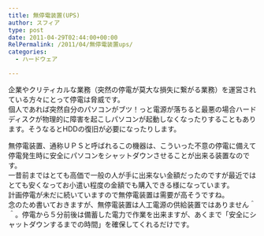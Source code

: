 ```yaml
---
title: 無停電装置(UPS)
author: スフィア
type: post
date: 2011-04-29T02:44:00+00:00
RelPermalink: /2011/04/無停電装置ups/
categories:
  - ハードウェア

---
```

企業やクリティカルな業務（突然の停電が莫大な損失に繋がる業務）を運営されている方々にとって停電は脅威です。  
個人であれば突然自分のパソコンがブツ！っと電源が落ちると最悪の場合ハードディスクが物理的に障害を起こしパソコンが起動しなくなったりすることもあります。そうなるとHDDの復旧が必要になったりします。

無停電装置、通称ＵＰＳと呼ばれるこの機器は、こういった不意の停電に備えて停電発生時に安全にパソコンをシャットダウンさせることが出来る装置なのです。  
一昔前まではとても高価で一般の人が手に出来ない金額だったのですが最近ではとても安くなってお小遣い程度の金額でも購入できる様になっています。  
計画停電が未だに続いていますので無停電装置は需要が高そうですね。  
念のため書いておきますが、無停電装置は人工電源の供給装置ではありません＾＾。停電から５分前後は備蓄した電力で作業を出来ますが、あくまで「安全にシャットダウンするまでの時間」を確保してくれるだけです。